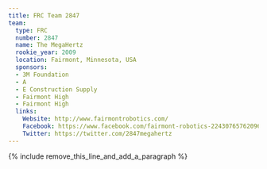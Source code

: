 ```yaml
---
title: FRC Team 2847
team:
  type: FRC
  number: 2847
  name: The MegaHertz
  rookie_year: 2009
  location: Fairmont, Minnesota, USA
  sponsors:
  - 3M Foundation
  - A
  - E Construction Supply
  - Fairmont High
  - Fairmont High
  links:
    Website: http://www.fairmontrobotics.com/
    Facebook: https://www.facebook.com/fairmont-robotics-224307657620962
    Twitter: https://twitter.com/2847megahertz
---
```


{% include remove_this_line_and_add_a_paragraph %}